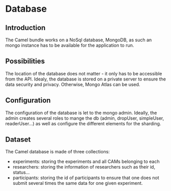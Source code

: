 # Database

## Introduction

The Camel bundle works on a NoSql database, MongoDB, as such an mongo instance has to be available for the application to run.

## Possibilities

The location of the database does not matter - it only has to be accessible from the API. Idealy, the database is stored on a private server to ensure the data security and privacy. Otherwise, Mongo Atlas can be used.

## Configuration

The configuration of the database is let to the mongo admin. Ideally, the admin creates several roles to mange the db (admin, dropUser, simpleUser, readerUser...) as well as configure the different elements for the sharding.

## Dataset

The Camel database is made of three collections:
- experiments: storing the experiments and all CAMs belonging to each
- researchers: storing the information of researchers such as their id, status...
- participants: storing the id of participants to ensure that one does not submit several times the same data for one given experiment.

